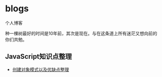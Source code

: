 # blogs
个人博客

种一棵树最好的时间是10年前，其次是现在。与在这条道上所有迷茫又想向前的你们共勉。
## JavaScript知识点整理
- [创建对象模式以及优缺点整理](https://github.com/wangyimei/blogs/wiki/JavaScript%E7%9F%A5%E8%AF%86%E7%82%B9%E6%95%B4%E7%90%86#%E5%88%9B%E5%BB%BA%E5%AF%B9%E8%B1%A1%E6%A8%A1%E5%BC%8F%E4%BB%A5%E5%8F%8A%E4%BC%98%E7%BC%BA%E7%82%B9%E6%95%B4%E7%90%86)

